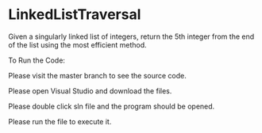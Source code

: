 # LinkedListTraversal
Given a singularly linked list of integers, return the 5th integer from the end of the list using the most efficient method.

To Run the Code: 

Please visit the master branch to see the source code.

Please open Visual Studio and download the files.

Please double click sln file and the program should be opened.

Please run the file to execute it.
